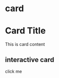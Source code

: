 # card

<scale-card>
  <h1>Card Title</h1>
  <p>This is card content</p>
</scale-card>

## interactive card

<scale-card href="http://example.com" target="_blank">
  <p>click me</p>
</scale-card>
